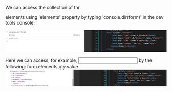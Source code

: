  We can access the collection of thr <form> elements using 'elements' property by typing 'console.dir(form)' in the dev tools console:

![dev tools console](./Capture6.PNG)


Here we can access, for example,  <input type="text" id="product" name="qty"> 
by the following: form.elements.qty.value
![dev tools console](./Capture7.PNG)
